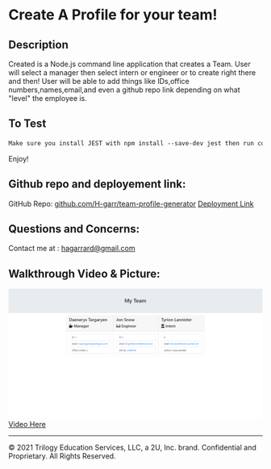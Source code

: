 # Create A Profile for your team!

## Description
Created is a Node.js command line application that creates a Team. User will select a manager then select intern or engineer or to create right there and then! User will be able to add things like IDs,office numbers,names,email,and even a github repo link depending on what "level" the employee is.

## To Test

```md
Make sure you install JEST with npm install --save-dev jest then run command line "node index.js". 
```
Enjoy!

## Github repo and deployement link:
GitHub Repo:
<a href="https://github.com/H-garr/team-profile-generator/">github.com/H-garr/team-profile-generator</a>
<a href="https://github.com/H-garr/team-profile-generator/">Deployment Link</a>

## Questions and Concerns:

Contact me at :
<a href="https://hagarrard@gmail.com">hagarrard@gmail.com</a>

## Walkthrough Video & Picture: 

![Pic of HTML](./02-homework/Assets/pic-of-html.png)
<a href="https://drive.google.com/file/d/1JdUAnVyhyIqpnlBd1n7YNNJTKjD7KGGi/view">Video Here</a>

---
© 2021 Trilogy Education Services, LLC, a 2U, Inc. brand. Confidential and Proprietary. All Rights Reserved.
